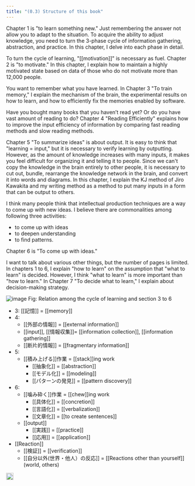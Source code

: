```yaml
---
title: "(0.3) Structure of this book"
---
```


Chapter 1 is "to learn something new." Just remembering the answer not allow you to adapt to the situation. To acquire the ability to adjust knowledge, you need to turn the 3-phase cycle of information gathering, abstraction, and practice. In this chapter, I delve into each phase in detail.

To turn the cycle of learning, "[[motivation]]" is necessary as fuel. Chapter 2 is "to motivate." In this chapter, I explain how to maintain a highly motivated state based on data of those who do not motivate more than 12,000 people.

You want to remember what you have learned. In Chapter 3 "To train memory," I explain the mechanism of the brain, the experimental results on how to learn, and how to efficiently fix the memories enabled by software.

Have you bought many books that you haven’t read yet? Or do you have vast amount of reading to do? Chapter 4 "Reading Efficiently" explains how to improve the input efficiency of information by comparing fast reading methods and slow reading methods.

Chapter 5 "To summarize ideas" is about output. It is easy to think that "learning = input," but it is necessary to verify learning by outputting. However, as the amount of knowledge increases with many inputs, it makes you feel difficult for organizing it and telling it to people.
Since we can't copy the knowledge in the brain entirely to other people, it is necessary to cut out, bundle, rearrange the knowledge network in the brain, and convert it into words and diagrams. In this chapter, I explain the KJ method of Jiro Kawakita and my writing method as a method to put many inputs in a form that can be output to others.

I think many people think that intellectual production techniques are a way to come up with new ideas. I believe there are commonalities among following three activities:

- to come up with ideas
- to deepen understanding
- to find patterns.

Chapter 6 is "To come up with ideas."

I want to talk about various other things, but the number of pages is limited. In chapters 1 to 6, I explain "how to learn" on the assumption that "what to learn" is decided. However, I think "what to learn" is more important than "how to learn." In Chapter 7 "To decide what to learn," I explain about decision-making strategy.


![image](https://gyazo.com/ad83ad6043f12a596d6170e9a15da68e/thumb/1000)
Fig: Relation among the cycle of learning and section 3 to 6

- 3: [[記憶]] = [[memory]]
- 4:
    - [[外部の情報]] = [[external information]]
    - [[input]], [[情報収集]]= [[information collection]], [[information gathering]]
    - [[断片的情報]] = [[fragmentary information]]
- 5:
    - [[積み上げる]]作業 = [[stack]]ing work
        - [[抽象化]] = [[abstraction]]
        - [[モデル化]] = [[modeling]]
        - [[パターンの発見]] = [[pattern discovery]]
- 6:
    - [[噛み砕く]]作業 = [[chew]]ing work
        - [[具体化]] = [[concretion]]
        - [[言語化]] = [[verbalization]]
        - [[文章化]] = [[to create sentences]]
    - [[output]]
        - [[実践]] = [[practice]]
        - [[応用]] = [[application]]
- [[Reaction]]
    - [[検証]] = [[verification]]
    - [[自分以外(世界・他人）の反応]] = [[Reactions other than yourself]] (world, others)

<img src='https://scrapbox.io/api/pages/nishio-en/en/icon' alt='en.icon' height="19.5"/>